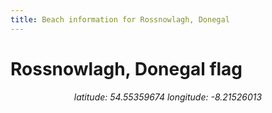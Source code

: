```yaml
---
title: Beach information for Rossnowlagh, Donegal
---
```

# Rossnowlagh, Donegal <span class="material-icons blue-flag">flag</span>

<div align="center"><i>latitude: 54.55359674 longitude: -8.21526013</i></div>